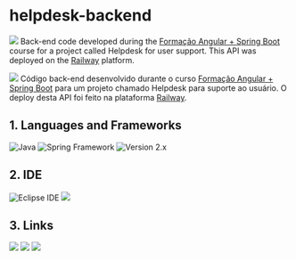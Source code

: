 # helpdesk-backend

<p>
  <img src="https://raw.githubusercontent.com/stevenrskelton/flag-icon/master/png/16/country-4x3/us.png" />
  Back-end code developed during the <a href="https://www.udemy.com/course/formacao-angular-spring-boot/" target="_blank">Formação Angular + Spring Boot</a> course for a project called Helpdesk for user support.
  This API was deployed on the <a href="https://railway.app" target="_blank">Railway</a> platform.
</p>

<p>
  <img src="https://raw.githubusercontent.com/stevenrskelton/flag-icon/master/png/16/country-4x3/br.png" /> 
  Código back-end desenvolvido durante o curso <a href="https://www.udemy.com/course/formacao-angular-spring-boot/" target="_blank">Formação Angular + Spring Boot</a> 
  para um projeto chamado Helpdesk para suporte ao usuário.
  O deploy desta API foi feito na plataforma <a href="https://railway.app" target="_blank">Railway</a>.
</p>

## 1. Languages and Frameworks

<p align="left">
  <img src="https://img.shields.io/badge/Java-ED8B00?style=for-the-badge&logo=java&logoColor=white" alt="Java" />
  <img src="https://img.shields.io/badge/Spring_Boot-F2F4F9?style=for-the-badge&logo=spring-boot" alt="Spring Framework" />
  <img src="https://img.shields.io/badge/version-2.x-%23F2F4F9" alt="Version 2.x" />
</p>

## 2. IDE

<p align="left">
  <img src="https://img.shields.io/badge/Eclipse-2C2255?style=for-the-badge&logo=eclipse&logoColor=white" alt="Eclipse IDE" />
  <img src="https://img.shields.io/badge/SpringToolSuite-4-%232C2255" />
</p>

## 3. Links

[<img src="https://img.shields.io/badge/Hospedagem%20do%20-back--end-%230265e6?style=for-the-badge"/>](https://helpdesk-backend.up.railway.app/)
[<img src="https://img.shields.io/badge/Repositório%20do%20-front--end-%230265e6?style=for-the-badge"/>](https://github.com/matheuspenachioni/helpdesk-frontend/)
[<img src="https://img.shields.io/badge/Hospedagem%20do%20-front--end-%230265e6?style=for-the-badge"/>](#)
